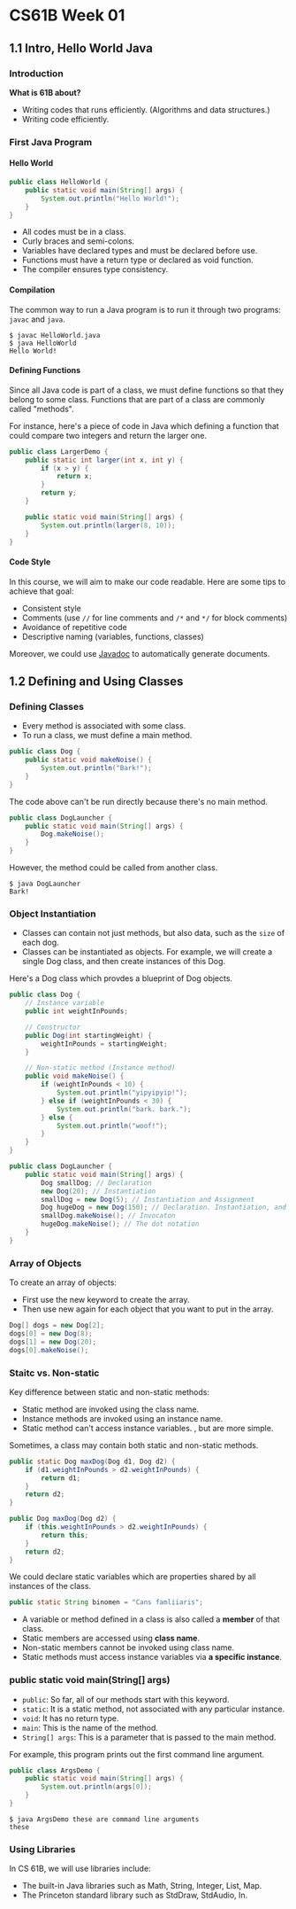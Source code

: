 # CS61B Week 01

## 1.1 Intro, Hello World Java

### Introduction

**What is 61B about?**

* Writing codes that runs efficiently. (Algorithms and data structures.)
* Writing code efficiently. 

### First Java Program

#### Hello World

```java
public class HelloWorld {
    public static void main(String[] args) {
        System.out.println("Hello World!");
    }
}
```

* All codes must be in a class.
* Curly braces and semi-colons.
* Variables have declared types and must be declared before use.
* Functions must have a return type or declared as void function.
* The compiler ensures type consistency.

#### Compilation

The common way to run a Java program is to run it through two programs: `javac` and `java`.

```
$ javac HelloWorld.java
$ java HelloWorld
Hello World!
```

#### Defining Functions

Since all Java code is part of a class, we must define functions so that they belong to some class. 
Functions that are part of a class are commonly called "methods". 

For instance, here's a piece of code in Java which defining a function that could compare two integers and return the larger one.

```java
public class LargerDemo {
    public static int larger(int x, int y) {
        if (x > y) {
            return x;
        }
        return y;
    }

    public static void main(String[] args) {
        System.out.println(larger(8, 10));
    }
}
```

#### Code Style

In this course, we will aim to make our code readable. Here are some tips to achieve that goal:
* Consistent style
* Comments (use `//` for line comments and  `/*` and `*/` for block comments)
* Avoidance of repetitive code
* Descriptive naming (variables, functions, classes)

Moreover, we could use [Javadoc](https://en.wikipedia.org/wiki/Javadoc) to automatically generate documents.

## 1.2 Defining and Using Classes

### Defining Classes

* Every method is associated with some class.
* To run a class, we must define a main method.

```java
public class Dog {
    public static void makeNoise() {
        System.out.println("Bark!");
    }
}
```

The code above can't be run directly because there's no main method.

```java
public class DogLauncher {
    public static void main(String[] args) {
        Dog.makeNoise();
    }
}
```

However, the method could be called from another class. 

```
$ java DogLauncher
Bark!
```

### Object Instantiation

* Classes can contain not just methods, but also data, such as the `size` of each dog.
* Classes can be instantiated as objects. For example, we will create a single Dog class, and then create instances of this Dog.

Here's a Dog class which provdes a blueprint of Dog objects.

```java
public class Dog {
    // Instance variable
    public int weightInPounds; 

    // Constructor
    public Dog(int startingWeight) { 
        weightInPounds = startingWeight;
    }

    // Non-static method (Instance method)
    public void makeNoise() {
        if (weightInPounds < 10) {
            System.out.println("yipyipyip!");
        } else if (weightInPounds < 30) {
            System.out.println("bark. bark.");
        } else {
            System.out.println("woof!");
        }
    }
}
```

```java 
public class DogLauncher {
    public static void main(String[] args) {
        Dog smallDog; // Declaration
        new Dog(20); // Instantiation
        smallDog = new Dog(5); // Instantiation and Assignment
        Dog hugeDog = new Dog(150); // Declaration. Instantiation, and Assignment
        smallDog.makeNoise(); // Invocaton
        hugeDog.makeNoise(); // The dot notation 
    }
}
```

### Array of Objects

To create an array of objects:
* First use the new keyword to create the array.
* Then use new again for each object that you want to put in the array.

```java
Dog[] dogs = new Dog[2];
dogs[0] = new Dog(8);
dogs[1] = new Dog(20);
dogs[0].makeNoise();
```

### Staitc vs. Non-static

Key difference between static and non-static methods:
* Static method are invoked using the class name.
* Instance methods are invoked using an instance name.
* Static method can't access instance variables.
, but are more simple.

Sometimes, a class may contain both static and non-static methods.

```java
public static Dog maxDog(Dog d1, Dog d2) {
	if (d1.weightInPounds > d2.weightInPounds) {
   		return d1;
	}
	return d2;
}

public Dog maxDog(Dog d2) {
    if (this.weightInPounds > d2.weightInPounds) {
        return this;
    }
    return d2;
}
```

We could declare static variables which are properties shared by all instances of the class.

```java 
public static String binomen = "Cans famliiaris";
```

* A variable or method defined in a class is also called a **member** of that class. 
* Static members are accessed using **class name**.
* Non-static members cannot be invoked using class name.
* Static methods must access instance variables via **a specific instance**.

### public static void main(String[] args)

* `public`: So far, all of our methods start with this keyword.
* `static`: It is a static method, not associated with any particular instance.
* `void`: It has no return type.
* `main`: This is the name of the method.
* `String[] args`: This is a parameter that is passed to the main method.

For example, this program prints out the first command line argument.

```java
public class ArgsDemo {
    public static void main(String[] args) {
        System.out.println(args[0]);
    }
}
```

```
$ java ArgsDemo these are command line arguments
these
```

### Using Libraries

In CS 61B, we will use libraries include:
* The built-in Java libraries such as Math, String, Integer, List, Map.
* The Princeton standard library such as StdDraw, StdAudio, In.
